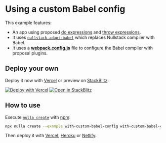 # Using a custom Babel config

This example features:

- An app using proposed [do expressions](https://babeljs.io/docs/babel-plugin-proposal-do-expressions) and [throw expressions](https://babeljs.io/docs/babel-plugin-proposal-throw-expressions).
- It uses [`nullstack-adapt-babel`](https://github.com/GuiDevloper/nullstack-adapters/tree/main/nullstack-adapt-babel) which replaces Nullstack compiler with Babel.
- It uses a [**webpack.config.js**](./webpack.config.js) file to configure the Babel compiler with proposal plugins.

## Deploy your own

Deploy it now with [Vercel](https://vercel.com) or preview on [StackBlitz](https://stackblitz.com):

[![Deploy with Vercel](https://vercel.com/button)](https://nullstack-new.vercel.app/with-custom-babel-config?vercel)
[![Open in StackBlitz](https://developer.stackblitz.com/img/open_in_stackblitz.svg)](https://nullstack-new.vercel.app/with-custom-babel-config)

## How to use

Execute [`nulla create`](https://github.com/GuiDevloper/nulla) with [npm](https://docs.npmjs.com/cli/init):

```bash
npx nulla create --example with-custom-babel-config with-custom-babel-config-app
```

Then deploy it with [Vercel](https://github.com/GuiDevloper/nulla/blob/main/docs/en-US/deploy-vercel.md), [Heroku](https://github.com/GuiDevloper/nulla/blob/main/docs/en-US/deploy-heroku.md) or [Netlify](https://github.com/GuiDevloper/nulla/blob/main/docs/en-US/deploy-netlify.md).